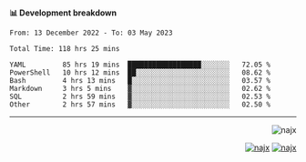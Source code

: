 <b>📊 Development breakdown</b>
<!--START_SECTION:waka-->

```text
From: 13 December 2022 - To: 03 May 2023

Total Time: 118 hrs 25 mins

YAML         85 hrs 19 mins  ██████████████████░░░░░░░   72.05 %
PowerShell   10 hrs 12 mins  ██░░░░░░░░░░░░░░░░░░░░░░░   08.62 %
Bash         4 hrs 13 mins   █░░░░░░░░░░░░░░░░░░░░░░░░   03.57 %
Markdown     3 hrs 5 mins    ▓░░░░░░░░░░░░░░░░░░░░░░░░   02.62 %
SQL          2 hrs 59 mins   ▓░░░░░░░░░░░░░░░░░░░░░░░░   02.53 %
Other        2 hrs 57 mins   ▓░░░░░░░░░░░░░░░░░░░░░░░░   02.50 %
```

<!--END_SECTION:waka-->
-----
<p align="right">
  <img src="https://komarev.com/ghpvc/?username=najx&label=GitHub%20Profile%20Views&color=yellow&style=flat" alt="najx" />
</p align="center">
<p align="right">
  <a href="https://www.linkedin.com/in/abdx"><img src="https://img.shields.io/badge/LinkedIn--_.svg?style=social&logo=linkedin" alt="najx"></a>
  <a href="https://stackoverflow.com/users/19588110/najim-abdelmoula"><img src="https://img.shields.io/badge/Stack Overflow--_.svg?style=social&logo=stackoverflow" alt="najx"></a>
</p align="center">
